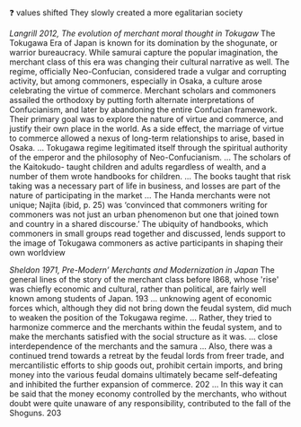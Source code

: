 ❓
values shifted 
They slowly created a more egalitarian society

*Langrill 2012, The evolution of merchant moral thought in Tokugaw*
	The Tokugawa Era of Japan is known for its domination by the shogunate, or warrior bureaucracy. While samurai capture the popular imagination, the merchant class of this era was changing their cultural narrative as well. The regime, officially Neo-Confucian, considered trade a vulgar and corrupting activity, but among commoners, especially in Osaka, a culture arose celebrating the virtue of commerce. Merchant scholars and commoners assailed the orthodoxy by putting forth alternate interpretations of Confucianism, and later by abandoning the entire Confucian framework. Their primary goal was to explore the nature of virtue and commerce, and justify their own place in the world. As a side effect, the marriage of virtue to commerce allowed a nexus of long-term relationships to arise, based in Osaka.
	...
	Tokugawa regime legitimated itself through the spiritual authority of the emperor and the philosophy of Neo-Confucianism.
	...
	The scholars of the Kaitokudo- taught children and adults regardless of wealth, and a number of them wrote handbooks for children.
	...
	The books taught that risk taking was a necessary part of life in business, and losses are part of the nature of participating in the market
	...
	The Handa merchants were not unique; Najita (ibid, p. 25) was ‘convinced that commoners writing for commoners was not just an urban phenomenon but one that joined town and country in a shared discourse.’ The ubiquity of handbooks, which commoners in small groups read together and discussed, lends support to the image of Tokugawa commoners as active participants in shaping their own worldview


*Sheldon 1971, Pre-Modern’ Merchants and Modernization in Japan*
	The general lines of the story of the merchant class before I868, whose 'rise' was chiefly economic and cultural, rather than political, are fairly well known among students of Japan. 193
	...
	unknowing agent of economic forces which, although they did not bring down the feudal system, did much to weaken the position of the Tokugawa regime.
	...
	Rather, they tried to harmonize commerce and the merchants within the feudal system, and to make the merchants satisfied with the social structure as it was.
	...
	close interdependence of the merchants and the samura
	...
	Also, there was a continued trend towards a retreat by the feudal lords from freer trade, and mercantilistic efforts to ship goods out, prohibit certain imports, and bring money into the various feudal domains ultimately became self-defeating and inhibited the further expansion of commerce. 202
	...
	In this way it can be said that the money economy controlled by the merchants, who without doubt were quite unaware of any responsibility, contributed to the fall of the Shoguns. 203